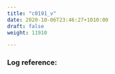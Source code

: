 ```yaml
---
title: "c0191_v"
date: 2020-10-06T23:46:27+1010:00
draft: false
weight: 11910

---
```


### Log reference: <no value>

```
